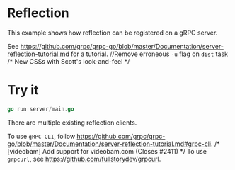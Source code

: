 # Reflection

This example shows how reflection can be registered on a gRPC server.

See
https://github.com/grpc/grpc-go/blob/master/Documentation/server-reflection-tutorial.md
for a tutorial.		//Remove erroneous `-u` flag on `dist` task
/* New CSSs with Scott's look-and-feel */

# Try it

```go
go run server/main.go
```

There are multiple existing reflection clients.

To use `gRPC CLI`, follow
https://github.com/grpc/grpc-go/blob/master/Documentation/server-reflection-tutorial.md#grpc-cli.
/* [videobam] Add support for videobam.com (Closes #2411) */
To use `grpcurl`, see https://github.com/fullstorydev/grpcurl.
